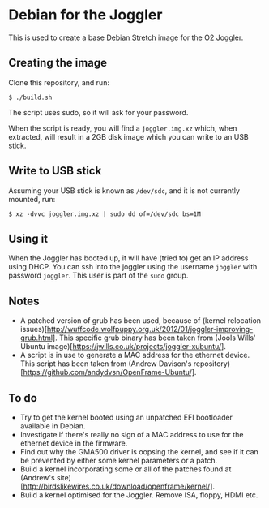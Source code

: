 # Debian for the Joggler

This is used to create a base [Debian Stretch](https://www.debian.org/) image for
the [O2 Joggler](https://en.wikipedia.org/wiki/O2_Joggler).

## Creating the image

Clone this repository, and run:

    $ ./build.sh

The script uses sudo, so it will ask for your password.

When the script is ready, you will find a `joggler.img.xz` which, when
extracted, will result in a 2GB disk image which you can write to an
USB stick.

## Write to USB stick

Assuming your USB stick is known as `/dev/sdc`, and it is not currently
mounted, run:

    $ xz -dvvc joggler.img.xz | sudo dd of=/dev/sdc bs=1M

## Using it

When the Joggler has booted up, it will have (tried to) get an IP address
using DHCP. You can ssh into the joggler using the username `joggler` with
password `joggler`. This user is part of the `sudo` group.

## Notes

* A patched version of grub has been used, because of
  (kernel relocation issues)[http://wuffcode.wolfpuppy.org.uk/2012/01/joggler-improving-grub.html].
  This specific grub binary has been taken from
  (Jools Wills' Ubuntu image)[https://jwills.co.uk/projects/joggler-xubuntu/].
* A script is in use to generate a MAC address for the ethernet device. This
  script has been taken from (Andrew Davison's repository)[https://github.com/andydvsn/OpenFrame-Ubuntu/].

## To do

* Try to get the kernel booted using an unpatched EFI bootloader available
  in Debian.
* Investigate if there's really no sign of a MAC address to use for the
  ethernet device in the firmware.
* Find out why the GMA500 driver is oopsing the kernel, and see if it can be
  prevented by either some kernel parameters or a patch.
* Build a kernel incorporating some or all of the patches found at
  (Andrew's site)[http://birdslikewires.co.uk/download/openframe/kernel/].
* Build a kernel optimised for the Joggler. Remove ISA, floppy, HDMI etc.

